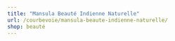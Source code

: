 ```yaml
---
title: "Mansula Beauté Indienne Naturelle"
url: /courbevoie/mansula-beaute-indienne-naturelle/
shop: beauté
---
```

